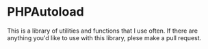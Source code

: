 # PHPAutoload
This is a library of utilities and functions that I use often. If there are anything you'd like to use with this library, plese make a pull request.
